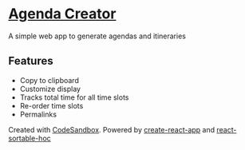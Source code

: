 # [Agenda Creator](https://agenda-creator.netlify.com)

A simple web app to generate agendas and itineraries

## Features

* Copy to clipboard
* Customize display
* Tracks total time for all time slots
* Re-order time slots
* Permalinks

Created with [CodeSandbox](https://codesandbox.io/s/github/patik/agenda-creator). Powered by [create-react-app](https://github.com/facebook/create-react-app) and [react-sortable-hoc](https://github.com/clauderic/react-sortable-hoc)
